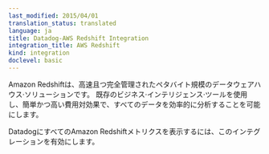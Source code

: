 ```yaml
---
last_modified: 2015/04/01
translation_status: translated
language: ja
title: Datadog-AWS Redshift Integration
integration_title: AWS Redshift
kind: integration
doclevel: basic
---
```


<!-- Amazon Redshift is a fast, fully managed, petabyte-scale data warehouse solution that makes it simple and cost-effective to efficiently analyze all your data using your existing business intelligence tools.

Enable this integration to see in Datadog all your Redshift metrics. -->


Amazon Redshiftは、高速且つ完全管理されたペタバイト規模のデータウェアハウス·ソリューションです。
既存のビジネス·インテリジェンス·ツールを使用し、簡単かつ高い費用対効果で、すべてのデータを効率的に分析することを可能にします。

DatadogにすべてのAmazon Redshiftメトリクスを表示するには、このインテグレーションを有効にします。
